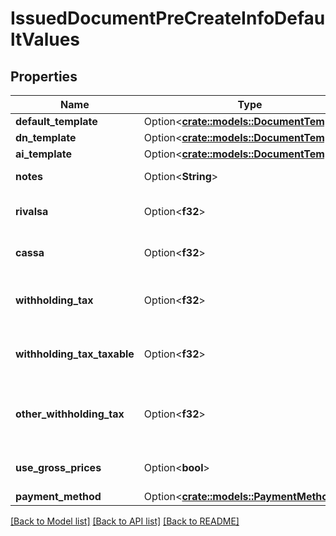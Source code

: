 # IssuedDocumentPreCreateInfoDefaultValues

## Properties

Name | Type | Description | Notes
------------ | ------------- | ------------- | -------------
**default_template** | Option<[**crate::models::DocumentTemplate**](DocumentTemplate.md)> |  | [optional]
**dn_template** | Option<[**crate::models::DocumentTemplate**](DocumentTemplate.md)> |  | [optional]
**ai_template** | Option<[**crate::models::DocumentTemplate**](DocumentTemplate.md)> |  | [optional]
**notes** | Option<**String**> | Default notes. | [optional]
**rivalsa** | Option<**f32**> | Default rivalsa percentage. | [optional]
**cassa** | Option<**f32**> | Default cassa percentage. | [optional]
**withholding_tax** | Option<**f32**> | Default withholding tax percentage. | [optional]
**withholding_tax_taxable** | Option<**f32**> | Default withholding tax taxable percentage. | [optional]
**other_withholding_tax** | Option<**f32**> | Default other withholding tax percentage. | [optional]
**use_gross_prices** | Option<**bool**> | Use gross price by default. | [optional]
**payment_method** | Option<[**crate::models::PaymentMethod**](PaymentMethod.md)> |  | [optional]

[[Back to Model list]](../README.md#documentation-for-models) [[Back to API list]](../README.md#documentation-for-api-endpoints) [[Back to README]](../README.md)


